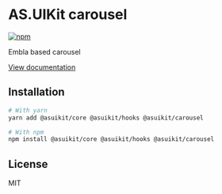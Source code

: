 # AS.UIKit carousel

[![npm](https://img.shields.io/npm/dm/@asuikit/carousel)](https://www.npmjs.com/package/@asuikit/carousel)

Embla based carousel

[View documentation](https://srcalienswap.github.io/as-uikit/)

## Installation

```bash
# With yarn
yarn add @asuikit/core @asuikit/hooks @asuikit/carousel

# With npm
npm install @asuikit/core @asuikit/hooks @asuikit/carousel
```

## License

MIT

